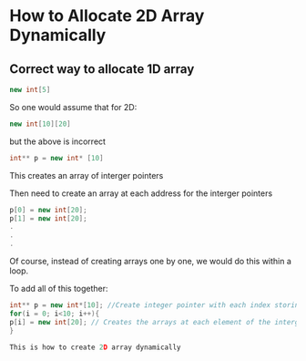 # How to Allocate 2D Array Dynamically

## Correct way to allocate 1D array

```cpp
new int[5]
```

So one would assume that for 2D:

```cpp
new int[10][20]
```

but the above is incorrect

```cpp
int** p = new int* [10]
```

This creates an array of interger pointers

Then need to create an array at each address for the interger pointers

```cpp
p[0] = new int[20];
p[1] = new int[20];
.
.
.
```


Of course, instead of creating arrays one by one, we would do this within a loop.

To add all of this together:

```cpp
int** p = new int*[10]; //Create integer pointer with each index storing address of an array. The 8 byte double pointer is on the stack, stores address of first element of interger pointer sitting on heap
for(i = 0; i<10; i++){
p[i] = new int[20]; // Creates the arrays at each element of the interger pointer
}

This is how to create 2D array dynamically


